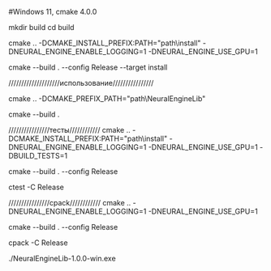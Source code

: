 #Windows 11, cmake 4.0.0

mkdir build cd build

cmake .. -DCMAKE_INSTALL_PREFIX:PATH="path\install" -DNEURAL_ENGINE_ENABLE_LOGGING=1 -DNEURAL_ENGINE_USE_GPU=1

cmake --build . --config Release --target install

////////////////////использование////////////////

cmake .. -DCMAKE_PREFIX_PATH="path\NeuralEngineLib"

cmake --build .

////////////////тесты////////////
cmake .. -DCMAKE_INSTALL_PREFIX:PATH="path\install" -DNEURAL_ENGINE_ENABLE_LOGGING=1 -DNEURAL_ENGINE_USE_GPU=1 -DBUILD_TESTS=1

cmake --build . --config Release

ctest -C Release

////////////////cpack////////////
cmake .. -DNEURAL_ENGINE_ENABLE_LOGGING=1 -DNEURAL_ENGINE_USE_GPU=1

cmake --build . --config Release

cpack -C Release

./NeuralEngineLib-1.0.0-win.exe